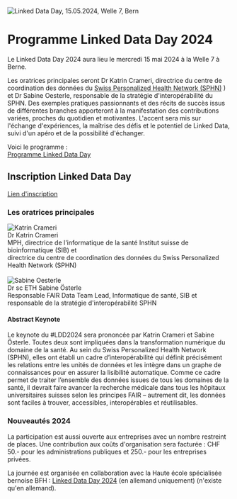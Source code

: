 ![Linked Data Day, 15.05.2024, Welle 7, Bern](/static-assets/img/linked-data-day-2024-fr.png)


# Programme Linked Data Day 2024

Le Linked Data Day 2024 aura lieu le mercredi 15 mai 2024 à la Welle 7 à Berne.

Les oratrices principales seront Dr Katrin Crameri, directrice du centre de coordination des données du [Swiss Personalized Health Network (SPHN)](https://sphn.ch/de/home/) ) et Dr Sabine Oesterle, responsable de la stratégie d'interopérabilité du SPHN. Des exemples pratiques passionnants et des récits de succès issus de différentes branches apporteront à la manifestation des contributions variées, proches du quotidien et motivantes. L'accent sera mis sur l'échange d'expériences, la maîtrise des défis et le potentiel de Linked Data, suivi d'un apéro et de la possibilité d'échanger.

Voici le programme :\
[Programme Linked Data Day ](/static-assets/img/Linked-Data-Day-2024-Programm.pdf)

## Inscription Linked Data Day
[Lien d'inscription](https://www.ticketpark.ch/bfh/de/show/6FE3E469-C3DA-43CE-9D27-731F651AA496)

### Les oratrices principales
![Katrin Crameri](/static-assets/img/Katrin_250x250.jpg)
\
Dr Katrin Crameri\
MPH, directrice de l'informatique de la santé Institut suisse de bioinformatique (SIB) et\
directrice du centre de coordination des données du Swiss Personalized Health Network (SPHN)
\
\
![Sabine Oesterle](/static-assets/img/Sabine_Oe_250x250.jpg)
\
Dr sc ETH Sabine Österle\
Responsable FAIR Data Team Lead, Informatique de santé, SIB et responsable de la stratégie d'interopérabilité SPHN

#### Abstract Keynote
Le keynote du #LDD2024 sera prononcée par Katrin Crameri et Sabine Österle. Toutes deux sont impliquées dans la transformation numérique du domaine de la santé. Au sein du Swiss Personalized Health Network (SPHN), elles ont établi un cadre d’interopérabilité qui définit précisément les relations entre les unités de données et les intègre dans un graphe de connaissances pour en assurer la lisibilité automatique. Comme ce cadre permet de traiter l’ensemble des données issues de tous les domaines de la santé, il devrait faire avancer la recherche médicale dans tous les hôpitaux universitaires suisses selon les principes FAIR – autrement dit, les données sont faciles à trouver, accessibles, interopérables et réutilisables.

### Nouveautés 2024

La participation est aussi ouverte aux entreprises avec un nombre restreint de places.
Une contribution aux coûts d'organisation sera facturée : CHF 50.- pour les administrations publiques et 250.- pour les entreprises privées.


La journée est organisée en collaboration avec la Haute école spécialisée bernoise BFH : [Linked Data Day 2024](https://www.bfh.ch/de/aktuell/fachveranstaltungen/linked-data-day-2024/) (en allemand uniquement) (n'existe qu'en allemand).
